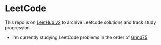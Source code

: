 # LeetCode

This repo is on [LeetHub v2](https://chrome.google.com/webstore/detail/leethub-v2/mhanfgfagplhgemhjfeolkkdidbakocm) to archive Leetcode solutions and track study progression

- I'm currently studying LeetCode problems in the order of [Grind75](https://www.techinterviewhandbook.org/grind75)
